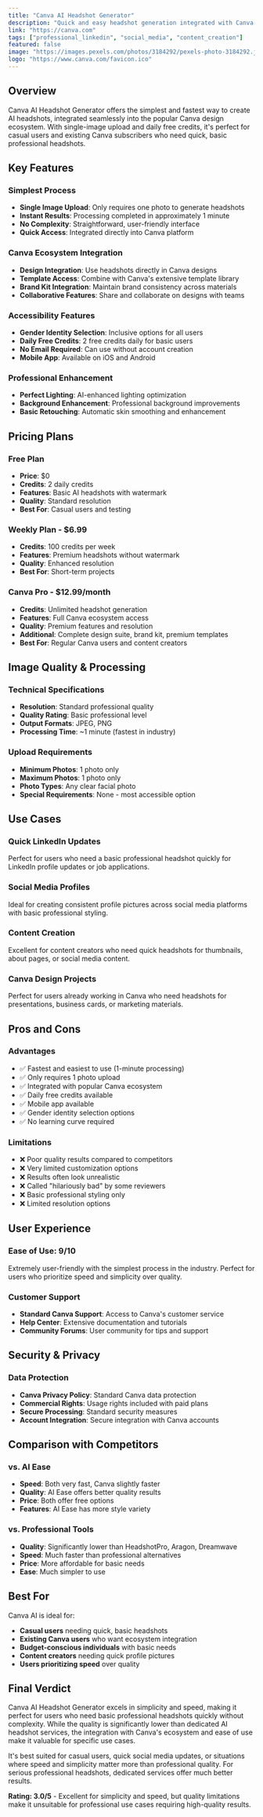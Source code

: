```yaml
---
title: "Canva AI Headshot Generator"
description: "Quick and easy headshot generation integrated with Canva ecosystem. Single-image upload with gender identity selection and daily free credits."
link: "https://canva.com"
tags: ["professional_linkedin", "social_media", "content_creation"]
featured: false
image: "https://images.pexels.com/photos/3184292/pexels-photo-3184292.jpeg?auto=compress&cs=tinysrgb&w=400"
logo: "https://www.canva.com/favicon.ico"
---
```


## Overview

Canva AI Headshot Generator offers the simplest and fastest way to create AI headshots, integrated seamlessly into the popular Canva design ecosystem. With single-image upload and daily free credits, it's perfect for casual users and existing Canva subscribers who need quick, basic professional headshots.

## Key Features

### Simplest Process
- **Single Image Upload**: Only requires one photo to generate headshots
- **Instant Results**: Processing completed in approximately 1 minute
- **No Complexity**: Straightforward, user-friendly interface
- **Quick Access**: Integrated directly into Canva platform

### Canva Ecosystem Integration
- **Design Integration**: Use headshots directly in Canva designs
- **Template Access**: Combine with Canva's extensive template library
- **Brand Kit Integration**: Maintain brand consistency across materials
- **Collaborative Features**: Share and collaborate on designs with teams

### Accessibility Features
- **Gender Identity Selection**: Inclusive options for all users
- **Daily Free Credits**: 2 free credits daily for basic users
- **No Email Required**: Can use without account creation
- **Mobile App**: Available on iOS and Android

### Professional Enhancement
- **Perfect Lighting**: AI-enhanced lighting optimization
- **Background Enhancement**: Professional background improvements
- **Basic Retouching**: Automatic skin smoothing and enhancement

## Pricing Plans

### Free Plan
- **Price**: $0
- **Credits**: 2 daily credits
- **Features**: Basic AI headshots with watermark
- **Quality**: Standard resolution
- **Best For**: Casual users and testing

### Weekly Plan - $6.99
- **Credits**: 100 credits per week
- **Features**: Premium headshots without watermark
- **Quality**: Enhanced resolution
- **Best For**: Short-term projects

### Canva Pro - $12.99/month
- **Credits**: Unlimited headshot generation
- **Features**: Full Canva ecosystem access
- **Quality**: Premium features and resolution
- **Additional**: Complete design suite, brand kit, premium templates
- **Best For**: Regular Canva users and content creators

## Image Quality & Processing

### Technical Specifications
- **Resolution**: Standard professional quality
- **Quality Rating**: Basic professional level
- **Output Formats**: JPEG, PNG
- **Processing Time**: ~1 minute (fastest in industry)

### Upload Requirements
- **Minimum Photos**: 1 photo only
- **Maximum Photos**: 1 photo only
- **Photo Types**: Any clear facial photo
- **Special Requirements**: None - most accessible option

## Use Cases

### Quick LinkedIn Updates
Perfect for users who need a basic professional headshot quickly for LinkedIn profile updates or job applications.

### Social Media Profiles
Ideal for creating consistent profile pictures across social media platforms with basic professional styling.

### Content Creation
Excellent for content creators who need quick headshots for thumbnails, about pages, or social media content.

### Canva Design Projects
Perfect for users already working in Canva who need headshots for presentations, business cards, or marketing materials.

## Pros and Cons

### Advantages
- ✅ Fastest and easiest to use (1-minute processing)
- ✅ Only requires 1 photo upload
- ✅ Integrated with popular Canva ecosystem
- ✅ Daily free credits available
- ✅ Mobile app available
- ✅ Gender identity selection options
- ✅ No learning curve required

### Limitations
- ❌ Poor quality results compared to competitors
- ❌ Very limited customization options
- ❌ Results often look unrealistic
- ❌ Called "hilariously bad" by some reviewers
- ❌ Basic professional styling only
- ❌ Limited resolution options

## User Experience

### Ease of Use: 9/10
Extremely user-friendly with the simplest process in the industry. Perfect for users who prioritize speed and simplicity over quality.

### Customer Support
- **Standard Canva Support**: Access to Canva's customer service
- **Help Center**: Extensive documentation and tutorials
- **Community Forums**: User community for tips and support

## Security & Privacy

### Data Protection
- **Canva Privacy Policy**: Standard Canva data protection
- **Commercial Rights**: Usage rights included with paid plans
- **Secure Processing**: Standard security measures
- **Account Integration**: Secure integration with Canva accounts

## Comparison with Competitors

### vs. AI Ease
- **Speed**: Both very fast, Canva slightly faster
- **Quality**: AI Ease offers better quality results
- **Price**: Both offer free options
- **Features**: AI Ease has more style variety

### vs. Professional Tools
- **Quality**: Significantly lower than HeadshotPro, Aragon, Dreamwave
- **Speed**: Much faster than professional alternatives
- **Price**: More affordable for basic needs
- **Ease**: Much simpler to use

## Best For

Canva AI is ideal for:
- **Casual users** needing quick, basic headshots
- **Existing Canva users** who want ecosystem integration
- **Budget-conscious individuals** with basic needs
- **Content creators** needing quick profile pictures
- **Users prioritizing speed** over quality

## Final Verdict

Canva AI Headshot Generator excels in simplicity and speed, making it perfect for users who need basic professional headshots quickly without complexity. While the quality is significantly lower than dedicated AI headshot services, the integration with Canva's ecosystem and ease of use make it valuable for specific use cases.

It's best suited for casual users, quick social media updates, or situations where speed and simplicity matter more than professional quality. For serious professional headshots, dedicated services offer much better results.

**Rating: 3.0/5** - Excellent for simplicity and speed, but quality limitations make it unsuitable for professional use cases requiring high-quality results.